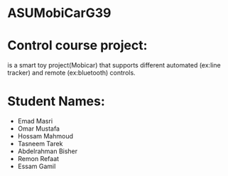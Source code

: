 # ASUMobiCarG39
# Control course project:
is a smart toy project(Mobicar) that supports different automated (ex:line tracker) and remote (ex:bluetooth) controls.
# Student Names:
* Emad Masri
* Omar Mustafa
* Hossam Mahmoud
* Tasneem Tarek
* Abdelrahman Bisher
* Remon Refaat
* Essam Gamil
